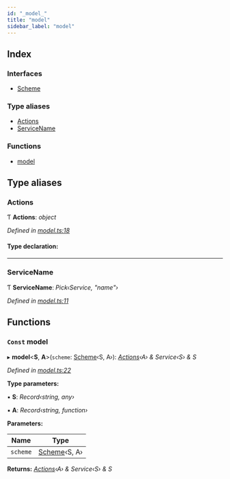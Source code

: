 ```yaml
---
id: "_model_"
title: "model"
sidebar_label: "model"
---
```


## Index

### Interfaces

* [Scheme](../interfaces/_model_.scheme.md)

### Type aliases

* [Actions](_model_.md#actions)
* [ServiceName](_model_.md#servicename)

### Functions

* [model](_model_.md#const-model)

## Type aliases

###  Actions

Ƭ **Actions**: *object*

*Defined in [model.ts:18](https://github.com/unadlib/reactant/blob/5e7c46f4/packages/reactant-model/src/model.ts#L18)*

#### Type declaration:

___

###  ServiceName

Ƭ **ServiceName**: *Pick‹Service, "name"›*

*Defined in [model.ts:11](https://github.com/unadlib/reactant/blob/5e7c46f4/packages/reactant-model/src/model.ts#L11)*

## Functions

### `Const` model

▸ **model**<**S**, **A**>(`scheme`: [Scheme](../interfaces/_model_.scheme.md)‹S, A›): *[Actions](_model_.md#actions)‹A› & Service‹S› & S*

*Defined in [model.ts:22](https://github.com/unadlib/reactant/blob/5e7c46f4/packages/reactant-model/src/model.ts#L22)*

**Type parameters:**

▪ **S**: *Record‹string, any›*

▪ **A**: *Record‹string, function›*

**Parameters:**

Name | Type |
------ | ------ |
`scheme` | [Scheme](../interfaces/_model_.scheme.md)‹S, A› |

**Returns:** *[Actions](_model_.md#actions)‹A› & Service‹S› & S*
